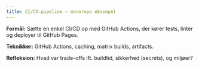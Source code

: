 ```yaml
---
title: CI/CD-pipeline – monorepo eksempel
---
```


**Formål:** Sætte en enkel CI/CD op med GitHub Actions, der kører tests, linter og deployer til GitHub Pages.

**Teknikker:** GitHub Actions, caching, matrix builds, artifacts.

**Refleksion:** Hvad var trade-offs ift. buildtid, sikkerhed (secrets), og miljøer?
